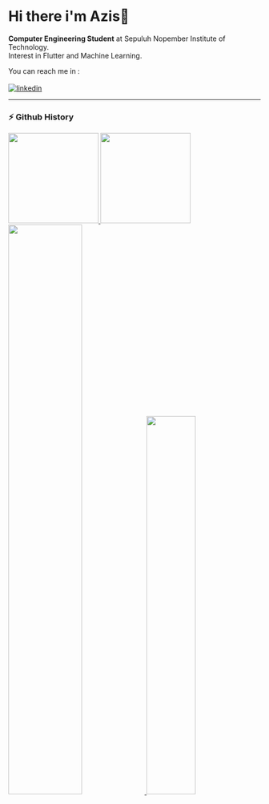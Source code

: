 # Hi there i'm Azis👋

**Computer Engineering Student** at Sepuluh Nopember Institute of Technology.<br>
Interest in Flutter and Machine Learning.<br>

You can reach me in :
</br>
</br>
[![linkedin]](https://www.linkedin.com/in/zisz/)

---

### ⚡ Github History
<p align="left">
<a href="https://github.com/ziszz">
  <img height="180em" src="https://github-readme-stats.vercel.app/api?username=ziszz&show_icons=true&include_all_commits=true"/>
  <img height="180em" src="https://github-readme-stats.vercel.app/api/top-langs/?username=ziszz&layout=compact"/>
  <img width="54%" src="https://github-readme-streak-stats.herokuapp.com/?user=ziszz"/>
  <img width="44%" src="https://github-profile-trophy.vercel.app/?username=ziszz&column=4&margin-w=10&margin-h=10"/>
</a>
</p>

<!-- LINKS -->

[linkedin]: https://img.shields.io/badge/LinkedIn-0077B5?style=for-the-badge&logo=linkedin&logoColor=white
